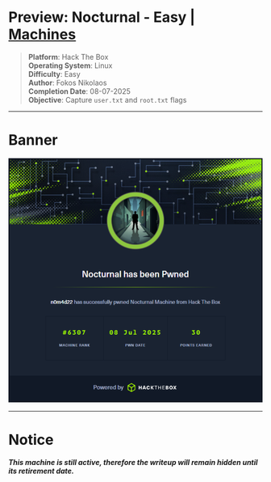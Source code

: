 # Preview: Nocturnal - Easy | [Machines](../../../MACHINES.md)

>  **Platform**: Hack The Box\
>  **Operating System**: Linux\
>  **Difficulty**: Easy\
>  **Author**: Fokos Nikolaos\
>  **Completion Date**: 08-07-2025\
>  **Objective**: Capture `user.txt` and `root.txt` flags

---

# Banner

![alt text](images/banner.png)

---

# Notice
***This machine is still active, therefore the writeup will remain hidden until its retirement date.***

